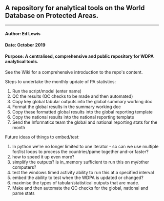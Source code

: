 ## A repository for analytical tools on the World Database on Protected Areas.

***

#### Author: Ed Lewis
#### Date: October 2019
#### Purpose: A centralised, comprehensive and public repository for WDPA analytical tools.

See the Wiki for a comprehensive introduction to the repo's content.

Steps to undertake the monthly update of PA statistics:
1. Run the script/model (enter name)
2. QC the results (QC checks to be made and then automated)
3. Copy key global tabular outputs into the global summary working doc
4. Format the global results in the summary working doc
5. Copy these formatted global results into the global reporting template
6. Copy the national results into the national reporting template
7. Send the Informatics team the global and national reporting stats for the month


Future ideas of things to embed/test:
1. In python we're no longer limited to one iterator - so can we use multiple for/list loops to process the countries/pame together and-or faster?
2. how to speed it up even more?
3. simplify the outputs? is in_memory sufficient to run this on my/other computers?
4. test the windows timed activity ability to run this at a specified interval 
5. embed the ability to test when the WDPA is updated or changed?
6. maximise the types of tabular/statistical outputs that are made. 
7. Make and then automate the QC checks for the global, national and pame stats
